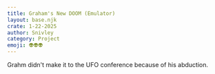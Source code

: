```yaml
---
title: Graham's New DOOM (Emulator)
layout: base.njk
crate: 1-22-2025
author: Snivley
category: Project
emoji: 👽👽👽
---
```


Grahm didn't make it to the UFO conference because of his abduction. 